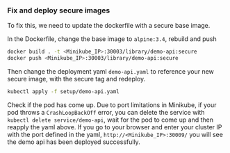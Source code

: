 ### Fix and deploy secure images

To fix this, we need to update the dockerfile with a secure base image.

In the Dockerfile, change the base image to `alpine:3.4`, rebuild and push

```bash
docker build . -t <Minikube_IP>:30003/library/demo-api:secure
docker push <Minikube_IP>:30003/library/demo-api:secure
```

Then change the deployment yaml `demo-api.yaml` to reference your new secure image, with the secure tag and redeploy.

```bash
kubectl apply -f setup/demo-api.yaml
```

Check if the pod has come up. Due to port limitations in Minikube, if your pod throws a `CrashLoopBackOff` error, you can delete the service with `kubectl delete service/demo-api`, wait for the pod to come up and then reapply the yaml above.
If you go to your browser and enter your cluster IP with the port defined in the yaml, `http://<Minikube_IP>:30009/` you will see the demo api has been deployed successfully.
